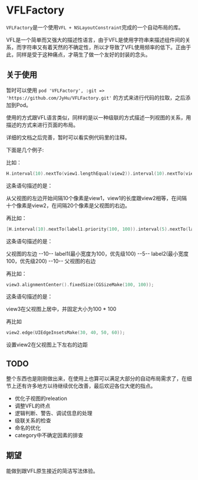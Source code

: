 # VFLFactory

`VFLFactory`是一个使用`VFL + NSLayoutConstraint`完成的一个自动布局的库。

VFL是一个简单而又强大的描述性语言，由于VFL是使用字符串来描述组件间的关系，而字符串又有着天然的不确定性，所以才导致了VFL使用频率的低下。正由于此，同样是受于这种痛点，才萌生了做一个友好的封装的念头。

## 关于使用

暂时可以使用 `pod 'VFLFactory', :git => 'https://github.com/JyHu/VFLFactory.git'` 的方式来进行代码的拉取，之后添加到Pod。

使用的方式跟VFL语言类似，同样的是以一种级联的方式描述一列视图的关系，用描述的方式来进行页面的布局。

详细的文档之后完善，暂时可以看实例代码里的注释。



下面是几个例子:



比如：

```objective-c
H.interval(10).nextTo(view1.lengthEqual(view2)).interval(10).nextTo(view2).interval(20).end,
```

这条语句描述的是：

从父视图的左边开始间隔10个像素是view1，view1的长度跟view2相等，在间隔十个像素是view2，在间隔20个像素是父视图的右边。



再比如：

```objective-c
[H.interval(10).nextTo(label1.priority(100, 100)).interval(5).nextTo(label2.priority(100, 200)).interval(10) end];
```

这条语句描述的是：

父视图的左边 --10-- label1(最小宽度为100，优先级100) --5-- label2(最小宽度100，优先级200) --10-- 父视图的右边



再比如：

```objective-c
view3.alignmentCenter().fixedSize(CGSizeMake(100, 100));
```

这条语句描述的是：

view3在父视图上居中，并固定大小为100 * 100



再比如

```objective-c
view2.edge(UIEdgeInsetsMake(30, 40, 50, 60));
```

设置view2在父视图上下左右的边距

## TODO

整个东西也是刚刚做出来，在使用上也算可以满足大部分的自动布局需求了，在细节上还有许多地方以待继续优化改善，最后欢迎各位大佬的指点。

* 优化子视图的releation
* 调整VFL的终点
* 逻辑判断、警告、调试信息的处理
* 级联关系的检查
* 命名的优化
* category中不确定因素的排查

## 期望

能做到跟VFL原生接近的简洁写法体验。
